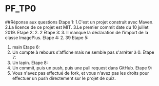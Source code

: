 # PF_TP0
##Réponse aux questions
Etape 1:
1.C'est un projet construit avec Maven.
2.La licence de ce projet est MIT.
3.Le premier commit date du 10 juillet 2019.
Etape 2:
2. 2
Etape 3:
3. Il manque la déclaration de l'import de la classe ImagePlus.
Etape 4:
2. 39
Etape 5:
1. main
Etape 6:
3. Un compte à rebours s'affiche mais ne semble pas s'arrêter à 0.
Etape 7:
3. Un lapin.
Etape 8:
4. Un commit, puis un push, puis une pull request dans GitHub.
Etape 9:
2. Vous n'avez pas effectué de fork, et vous n'avez pas les droits pour effectuer un push directement sur le projet de quiz.
